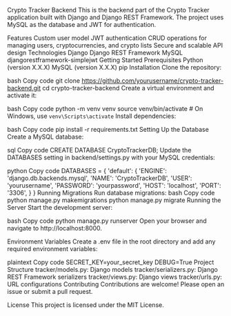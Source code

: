 Crypto Tracker Backend
This is the backend part of the Crypto Tracker application built with Django and Django REST Framework. The project uses MySQL as the database and JWT for authentication.

Features
Custom user model
JWT authentication
CRUD operations for managing users, cryptocurrencies, and crypto lists
Secure and scalable API design
Technologies
Django
Django REST Framework
MySQL
djangorestframework-simplejwt
Getting Started
Prerequisites
Python (version X.X.X)
MySQL (version X.X.X)
pip
Installation
Clone the repository:

bash
Copy code
git clone https://github.com/yourusername/crypto-tracker-backend.git
cd crypto-tracker-backend
Create a virtual environment and activate it:

bash
Copy code
python -m venv venv
source venv/bin/activate  # On Windows, use `venv\Scripts\activate`
Install dependencies:

bash
Copy code
pip install -r requirements.txt
Setting Up the Database
Create a MySQL database:

sql
Copy code
CREATE DATABASE CryptoTrackerDB;
Update the DATABASES setting in backend/settings.py with your MySQL credentials:

python
Copy code
DATABASES = {
    'default': {
        'ENGINE': 'django.db.backends.mysql',
        'NAME': 'CryptoTrackerDB',
        'USER': 'yourusername',
        'PASSWORD': 'yourpassword',
        'HOST': 'localhost',
        'PORT': '3306',
    }
}
Running Migrations
Run database migrations:
bash
Copy code
python manage.py makemigrations
python manage.py migrate
Running the Server
Start the development server:

bash
Copy code
python manage.py runserver
Open your browser and navigate to http://localhost:8000.

Environment Variables
Create a .env file in the root directory and add any required environment variables:

plaintext
Copy code
SECRET_KEY=your_secret_key
DEBUG=True
Project Structure
tracker/models.py: Django models
tracker/serializers.py: Django REST Framework serializers
tracker/views.py: Django views
tracker/urls.py: URL configurations
Contributing
Contributions are welcome! Please open an issue or submit a pull request.

License
This project is licensed under the MIT License.

